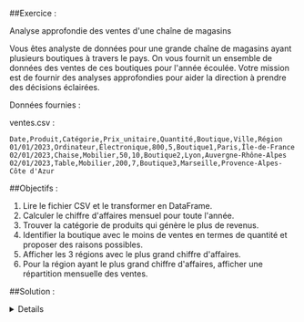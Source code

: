 ##Exercice : 

Analyse approfondie des ventes d'une chaîne de magasins

Vous êtes analyste de données pour une grande chaîne de magasins ayant plusieurs boutiques à travers le pays. On vous fournit un ensemble de données des ventes de ces boutiques pour l'année écoulée. Votre mission est de fournir des analyses approfondies pour aider la direction à prendre des décisions éclairées.

Données fournies :

ventes.csv :

```
Date,Produit,Catégorie,Prix_unitaire,Quantité,Boutique,Ville,Région
01/01/2023,Ordinateur,Électronique,800,5,Boutique1,Paris,Île-de-France
02/01/2023,Chaise,Mobilier,50,10,Boutique2,Lyon,Auvergne-Rhône-Alpes
02/01/2023,Table,Mobilier,200,7,Boutique3,Marseille,Provence-Alpes-Côte d'Azur

```
##Objectifs :

1. Lire le fichier CSV et le transformer en DataFrame.
2. Calculer le chiffre d'affaires mensuel pour toute l'année.
3. Trouver la catégorie de produits qui génère le plus de revenus.
4. Identifier la boutique avec le moins de ventes en termes de quantité et proposer des raisons possibles.
5. Afficher les 3 régions avec le plus grand chiffre d'affaires.
6. Pour la région ayant le plus grand chiffre d'affaires, afficher une répartition mensuelle des ventes.

##Solution :

<details>

  ```python
  import pandas as pd

  # 1. Lire le fichier CSV et le transformer en DataFrame.
  df = pd.read_csv('ventes.csv')
  df['Date'] = pd.to_datetime(df['Date'])
  
  # 2. Calculer le chiffre d'affaires mensuel pour toute l'année.
  df['Chiffre_daffaires'] = df['Prix_unitaire'] * df['Quantité']
  chiffre_daffaires_mensuel = df.groupby(df['Date'].dt.month)['Chiffre_daffaires'].sum()
  print(chiffre_daffaires_mensuel)
  
  # 3. Trouver la catégorie de produits qui génère le plus de revenus.
  categorie_top = df.groupby('Catégorie')['Chiffre_daffaires'].sum().idxmax()
  print(f"Catégorie la plus rentable : {categorie_top}")
  
  # 4. Identifier la boutique avec le moins de ventes en termes de quantité.
  boutique_moins_ventes = df.groupby('Boutique')['Quantité'].sum().idxmin()
  print(f"Boutique avec le moins de ventes : {boutique_moins_ventes}")
  # (Pour proposer des raisons possibles, une analyse plus approfondie des données et du contexte serait nécessaire)
  
  # 5. Afficher les 3 régions avec le plus grand chiffre d'affaires.
  top_regions = df.groupby('Région')['Chiffre_daffaires'].sum().nlargest(3)
  print(top_regions)
  
  # 6. Pour la région ayant le plus grand chiffre d'affaires, afficher une répartition mensuelle des ventes.
  region_max = top_regions.idxmax()
  ventes_region_max = df[df['Région'] == region_max].groupby(df['Date'].dt.month)['Chiffre_daffaires'].sum()
  print(f"Répartition mensuelle des ventes pour {region_max} :")
  print(ventes_region_max)

  ```
</details>
